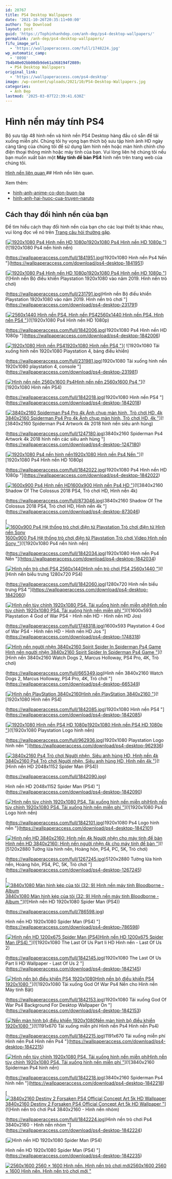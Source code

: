 ```yaml
---
id: 20767
title: PS4 Desktop Wallpapers
date: '2021-10-26T20:35:11+00:00'
author: Top Download
layout: post
guid: 'https://Tophinhanhdep.com/anh-dep/ps4-desktop-wallpapers/'
permalink: /anh-dep/ps4-desktop-wallpapers/
fifu_image_url:
  - 'https://wallpaperaccess.com/full/1748224.jpg'
wp_automatic_camp:
  - '8098'
7b4b40e02bb00db9de61a368194f2089:
  - PS4 Desktop Wallpapers
original_link:
  - 'https://wallpaperaccess.com/ps4-desktop'
image: /wp-content/uploads/2021/10/PS4-Desktop-Wallpapers.jpg
categories:
  - Ảnh Đẹp
lastmod: '2025-03-07T22:39:41.630Z'
---
```

# Hình nền máy tính PS4

Bộ sưu tập 48 hình nền và hình nền PS4 Desktop hàng đầu có sẵn để tải xuống miễn phí. Chúng tôi hy vọng bạn thích bộ sưu tập hình ảnh HD ngày càng tăng của chúng tôi để sử dụng làm hình nền hoặc màn hình chính cho điện thoại thông minh hoặc máy tính của bạn. Vui lòng liên hệ chúng tôi nếu bạn muốn xuất bản một **Máy tính để bàn PS4** hình nền trên trang web của chúng tôi.

[Hình nền liên quan ](#related) ## Hình nền liên quan.

   
 Xem thêm:

   
- [hinh-anh-anime-co-don-buon-ba](https://tophinhanhdep.com/anh-anime/hinh-anh-anime-co-don-buon-ba/)
- [hinh-anh-hai-huoc-cua-truyen-naruto](https://tophinhanhdep.com/anh-naruto/hinh-anh-hai-huoc-cua-truyen-naruto/)

## Cách thay đổi hình nền của bạn

Để tìm hiểu cách thay đổi hình nền của bạn cho các loại thiết bị khác nhau, vui lòng đọc về nó trên [Trang câu hỏi thường gặp](https://tophinhanhdep.com/faq/).

  
[[![1920x1080 Ps4 Hình nền HD 1080p](https://wallpaperaccess.com/full/1748224.jpg)1920x1080 Ps4 Hình nền HD 1080p "](https://wallpaperaccess.com/download/ps4-desktop-1748224)](![1920x1080 Ps4 nền hình nền)

(https://wallpaperaccess.com/full/1841951.jpg)1920x1080 Hình nền Ps4 Nền "](https://wallpaperaccess.com/download/ps4-desktop-1841951)

[[![1920x1080 Ps4 Hình nền HD 1080p](https://wallpaperaccess.com/full/1841982.jpg)1920x1080 Ps4 Hình nền HD 1080p "](https://wallpaperaccess.com/download/ps4-desktop-1841982)](![Hình nền Bộ điều khiển Playstation 1920x1080 vào năm 2019. Hình nền trò chơi)

(https://wallpaperaccess.com/full/231791.jpg)Hình nền Bộ điều khiển Playstation 1920x1080 vào năm 2019. Hình nền trò chơi "](https://wallpaperaccess.com/download/ps4-desktop-231791)

[[![2560x1440 Hình nền PS4.  Hình nền PS4](https://wallpaperaccess.com/full/1841987.jpg)2560x1440 Hình nền PS4. Hình nền PS4 "](https://wallpaperaccess.com/download/ps4-desktop-1841987)](![1920x1080 Ps4 Hình nền HD 1080p)

(https://wallpaperaccess.com/full/1842006.jpg)1920x1080 Ps4 Hình nền HD 1080p "](https://wallpaperaccess.com/download/ps4-desktop-1842006)

[[![1920x1080 Hình nền PS4](https://wallpaperaccess.com/full/1841965.png)1920x1080 Hình nền PS4 "](https://wallpaperaccess.com/download/ps4-desktop-1841965)]( ![1920x1080 Tải xuống hình nền 1920x1080 Playstation 4, bảng điều khiển)

(https://wallpaperaccess.com/full/231981.jpg)1920x1080 Tải xuống hình nền 1920x1080 playstation 4, console "](https://wallpaperaccess.com/download/ps4-desktop-231981)

[[![Hình nền nền 2560x1600 Ps4](https://wallpaperaccess.com/full/1842010.jpg)Hình nền nền 2560x1600 Ps4 "](https://wallpaperaccess.com/download/ps4-desktop-1842010)](![1920x1080 Hình nền PS4)

(https://wallpaperaccess.com/full/1842018.jpg)1920x1080 Hình nền PS4 "](https://wallpaperaccess.com/download/ps4-desktop-1842018)

[[![3840x2160 Spiderman Ps4 Pro 4k Ảnh chụp màn hình, Trò chơi HD, 4k](https://wallpaperaccess.com/full/952501.jpg)3840x2160 Spiderman Ps4 Pro 4k Ảnh chụp màn hình, Trò chơi HD, 4k "](https://wallpaperaccess.com/download/ps4-desktop-952501)](![3840x2160 Spiderman Ps4 Artwork 4k 2018 hình nền siêu anh hùng)

(https://wallpaperaccess.com/full/1247180.jpg)3840x2160 Spiderman Ps4 Artwork 4k 2018 hình nền các siêu anh hùng "](https://wallpaperaccess.com/download/ps4-desktop-1247180)

[[![1920x1080 Ps4 nền hình nền](https://wallpaperaccess.com/full/1519215.jpg)1920x1080 Hình nền Ps4 Nền "](https://wallpaperaccess.com/download/ps4-desktop-1519215)](![1920x1080 Ps4 Hình nền HD 1080p)

(https://wallpaperaccess.com/full/1842022.jpg)1920x1080 Ps4 Hình nền HD 1080p "](https://wallpaperaccess.com/download/ps4-desktop-1842022)

[[![1600x900 Ps4 Hình nền HD](https://wallpaperaccess.com/full/1766740.jpg)1600x900 Hình nền Ps4 HD "](https://wallpaperaccess.com/download/ps4-desktop-1766740)](![3840x2160 Shadow Of The Colossus 2018 PS4, Trò chơi HD, Hình nền 4k)

(https://wallpaperaccess.com/full/873046.jpg)3840x2160 Shadow Of The Colossus 2018 PS4, Trò chơi HD, Hình nền 4k "](https://wallpaperaccess.com/download/ps4-desktop-873046)

[[![1600x900 Ps4 Hệ thống trò chơi điện tử Playstation Trò chơi điện tử Hình nền Sony](https://wallpaperaccess.com/full/1842028.jpg)1600x900 Ps4 Hệ thống trò chơi điện tử Playstation Trò chơi Video Hình nền Sony "](https://wallpaperaccess.com/download/ps4-desktop-1842028)](![1920x1080 Ps4 nền hình nền)

(https://wallpaperaccess.com/full/1842034.jpg)1920x1080 Hình nền Ps4 Nền "](https://wallpaperaccess.com/download/ps4-desktop-1842034)

[[![Hình nền trò chơi PS4 2560x1440](https://wallpaperaccess.com/full/933579.jpg)Hình nền trò chơi PS4 2560x1440 "](https://wallpaperaccess.com/download/ps4-desktop-933579)](![Hình nền biểu trưng 1280x720 PS4)

(https://wallpaperaccess.com/full/1842060.jpg)1280x720 Hình nền biểu trưng PS4 "](https://wallpaperaccess.com/download/ps4-desktop-1842060)

[[![Hình nền tùy chỉnh 1920x1080 PS4.  Tải xuống hình nền miễn phí](https://wallpaperaccess.com/full/134759.png)Hình nền tùy chỉnh 1920x1080 PS4. Tải xuống hình nền miễn phí "](https://wallpaperaccess.com/download/ps4-desktop-134759)](![1600x593 Playstation 4 God of War PS4 - Hình nền HD - Hình nền HD Jos)

(https://wallpaperaccess.com/full/1748318.jpg)1600x593 Playstation 4 God of War PS4 - Hình nền HD - Hình nền HD Jos "](https://wallpaperaccess.com/download/ps4-desktop-1748318)

[[![Hình nền người nhện 3840x2160 Spirit Spider In Spiderman Ps4 Game](https://wallpaperaccess.com/full/1842055.jpg)Hình nền người nhện 3840x2160 Spirit Spider In Spiderman Ps4 Game "](https://wallpaperaccess.com/download/ps4-desktop-1842055)](![Hình nền 3840x2160 Watch Dogs 2, Marcus Holloway, PS4 Pro, 4K, Trò chơi)

(https://wallpaperaccess.com/full/665349.jpg)Hình nền 3840x2160 Watch Dogs 2, Marcus Holloway, PS4 Pro, 4K, Trò chơi "](https://wallpaperaccess.com/download/ps4-desktop-665349)

[[![Hình nền PlayStation 3840x2160](https://wallpaperaccess.com/full/1270277.jpg)Hình nền PlayStation 3840x2160 "](https://wallpaperaccess.com/download/ps4-desktop-1270277)](![1920x1080 Hình nền PS4)

(https://wallpaperaccess.com/full/1842085.jpg)1920x1080 Hình nền PS4 "](https://wallpaperaccess.com/download/ps4-desktop-1842085)

[[![1920x1080 Hình nền PS4 HD 1080p](https://wallpaperaccess.com/full/1748320.jpg)1920x1080 Hình nền PS4 HD 1080p "](https://wallpaperaccess.com/download/ps4-desktop-1748320)](![1920x1080 Playstation Logo hình nền)

(https://wallpaperaccess.com/full/962936.jpg)1920x1080 Playstation Logo hình nền "](https://wallpaperaccess.com/download/ps4-desktop-962936)

[[![3840x2160 Ps4 Trò chơi Người nhện, Siêu anh hùng HD, Hình nền 4k](https://wallpaperaccess.com/full/1719184.jpg)3840x2160 Ps4 Trò chơi Người nhện, Siêu anh hùng HD, Hình nền 4k "](https://wallpaperaccess.com/download/ps4-desktop-1719184)](![Hình nền HD 2048x1152 Spider Man (PS4))

(https://wallpaperaccess.com/full/1842090.jpg)

Hình nền HD 2048x1152 Spider Man (PS4) "](https://wallpaperaccess.com/download/ps4-desktop-1842090)

[[![Hình nền tùy chỉnh 1920x1080 PS4.  Tải xuống hình nền miễn phí](https://wallpaperaccess.com/full/1842095.jpg)Hình nền tùy chỉnh 1920x1080 PS4. Tải xuống hình nền miễn phí "](https://wallpaperaccess.com/download/ps4-desktop-1842095)](![1920x1080 Ps4 Logo hình nền)

(https://wallpaperaccess.com/full/1842101.jpg)1920x1080 Ps4 Logo hình nền "](https://wallpaperaccess.com/download/ps4-desktop-1842101)

[[![Hình nền HD 3840x2160: Hình nền 4k Người nhện cho máy tính để bàn](https://wallpaperaccess.com/full/1842108.jpg)Hình nền HD 3840x2160: Hình nền người nhện 4k cho máy tính để bàn "](https://wallpaperaccess.com/download/ps4-desktop-1842108)](![5120x2880 Tường lửa hình nền, Hoàng hôn, PS4, PC, 5K, Trò chơi)

(https://wallpaperaccess.com/full/1267245.jpg)5120x2880 Tường lửa hình nền, Hoàng hôn, PS4, PC, 5K, Trò chơi "](https://wallpaperaccess.com/download/ps4-desktop-1267245)

[[![3840x1080 Màn hình kép của tôi (32: 9) Hình nền máy tính Bloodborne - Album](https://wallpaperaccess.com/full/1842123.jpg)3840x1080 Màn hình kép của tôi (32: 9) Hình nền máy tính Bloodborne - Album "](https://wallpaperaccess.com/download/ps4-desktop-1842123)](![Hình nền HD 1920x1080 Spider Man (PS4))

(https://wallpaperaccess.com/full/786598.jpg)

Hình nền HD 1920x1080 Spider Man (PS4) "](https://wallpaperaccess.com/download/ps4-desktop-786598)

[[![Hình nền HD 1200x675 Spider Man (PS4)](https://wallpaperaccess.com/full/1842132.jpg)Hình nền HD 1200x675 Spider Man (PS4) "](https://wallpaperaccess.com/download/ps4-desktop-1842132)](![1920x1080 The Last Of Us Part Ii HD Hình nền - Last Of Us 2)

(https://wallpaperaccess.com/full/1842145.jpg)1920x1080 The Last Of Us Part Ii HD Wallpaper - Last Of Us 2 "](https://wallpaperaccess.com/download/ps4-desktop-1842145)

[[![Hình nền bộ điều khiển PS4 1920x1080](https://wallpaperaccess.com/full/1842152.jpg)Hình nền bộ điều khiển PS4 1920x1080 "](https://wallpaperaccess.com/download/ps4-desktop-1842152)](![1920x1080 Tải xuống God Of War Ps4 Nền cho Hình nền Máy tính Bật)

(https://wallpaperaccess.com/full/1842153.jpg)1920x1080 Tải xuống God Of War Ps4 Background For Desktop Wallpaper On "](https://wallpaperaccess.com/download/ps4-desktop-1842153)

[[![Nền màn hình bộ điều khiển 1920x1080](https://wallpaperaccess.com/full/1842174.jpg)Nền màn hình bộ điều khiển 1920x1080 "](https://wallpaperaccess.com/download/ps4-desktop-1842174)](![1191x670 Tải xuống miễn phí Hình nền Ps4 Hình nền Ps4)

(https://wallpaperaccess.com/full/1842215.jpg)1191x670 Tải xuống miễn phí Hình nền Ps4 Hình nền Ps4 "](https://wallpaperaccess.com/download/ps4-desktop-1842215)

[[![Hình nền tùy chỉnh 1920x1080 PS4.  Tải xuống hình nền miễn phí](https://wallpaperaccess.com/full/134791.png)Hình nền tùy chỉnh 1920x1080 PS4. Tải xuống hình nền miễn phí "](https://wallpaperaccess.com/download/ps4-desktop-134791)](![3840x2160 Spiderman Ps4 hình nền)

(https://wallpaperaccess.com/full/1842218.jpg)3840x2160 Spiderman Ps4 hình nền "](https://wallpaperaccess.com/download/ps4-desktop-1842218)

[[![3840x2160 Destiny 2 Forsaken PS4 Official Concept Art 5k HD Wallpaper](https://wallpaperaccess.com/full/1842220.jpg)3840x2160 Destiny 2 Forsaken PS4 Official Concept Art 5k HD Wallpaper "](https://wallpaperaccess.com/download/ps4-desktop-1842220)](![Hình nền trò chơi Ps4 3840x2160 - Hình nền nhóm)

(https://wallpaperaccess.com/full/1842224.jpg)Hình nền trò chơi Ps4 3840x2160 - Hình nền nhóm "](https://wallpaperaccess.com/download/ps4-desktop-1842224)

[![Hình nền HD 1920x1080 Spider Man (PS4)](https://wallpaperaccess.com/full/1842235.jpg)

Hình nền HD 1920x1080 Spider Man (PS4) "](https://wallpaperaccess.com/download/ps4-desktop-1842235)

[![2560x1600 2560 × 1600 Hình nền.  Hình nền trò chơi mới](https://wallpaperaccess.com/full/1842259.jpg)2560x1600 2560 × 1600 Hình nền. Hình nền trò chơi mới "](https://wallpaperaccess.com/download/ps4-desktop-1842259)
